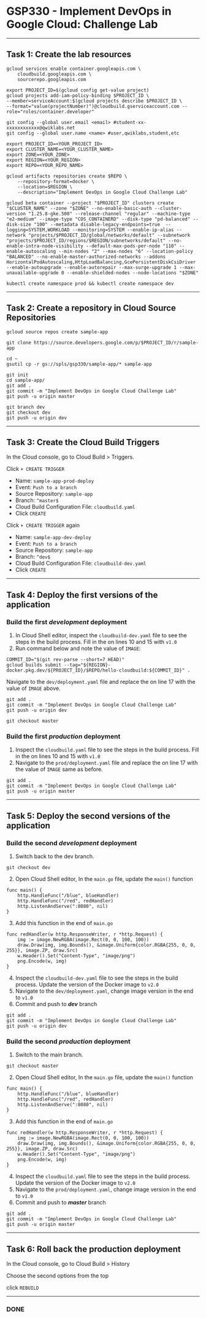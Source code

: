 # GSP330 - Implement DevOps in Google Cloud: Challenge Lab
-----------------------------------------------------------------------------------------------------------------------------------------------------------------
## Task 1: Create the lab resources

```
gcloud services enable container.googleapis.com \
    cloudbuild.googleapis.com \
    sourcerepo.googleapis.com
```
```    
export PROJECT_ID=$(gcloud config get-value project)
gcloud projects add-iam-policy-binding $PROJECT_ID \
--member=serviceAccount:$(gcloud projects describe $PROJECT_ID \
--format="value(projectNumber)")@cloudbuild.gserviceaccount.com --role="roles/container.developer"
```
```
git config --global user.email <email> #student-xx-xxxxxxxxxxxx@qwiklabs.net
git config --global user.name <name> #user,qwiklabs,student,etc
```
```
export PROJECT_ID=<YOUR_PROJECT_ID>
export CLUSTER_NAME=<YOUR_CLUSTER_NAME>
export ZONE=<YOUR_ZONE>
export REGION=<YOUR_REGION>
export REPO=<YOUR_REPO_NAME>
```
```
gcloud artifacts repositories create $REPO \
    --repository-format=docker \
    --location=$REGION \
    --description="Implement DevOps in Google Cloud Challenge Lab"
```
```
gcloud beta container --project "$PROJECT_ID" clusters create "$CLUSTER_NAME" --zone "$ZONE" --no-enable-basic-auth --cluster-version "1.25.8-gke.500" --release-channel "regular" --machine-type "e2-medium" --image-type "COS_CONTAINERD" --disk-type "pd-balanced" --disk-size "100" --metadata disable-legacy-endpoints=true  --logging=SYSTEM,WORKLOAD --monitoring=SYSTEM --enable-ip-alias --network "projects/$PROJECT_ID/global/networks/default" --subnetwork "projects/$PROJECT_ID/regions/$REGION/subnetworks/default" --no-enable-intra-node-visibility --default-max-pods-per-node "110" --enable-autoscaling --min-nodes "2" --max-nodes "6" --location-policy "BALANCED" --no-enable-master-authorized-networks --addons HorizontalPodAutoscaling,HttpLoadBalancing,GcePersistentDiskCsiDriver --enable-autoupgrade --enable-autorepair --max-surge-upgrade 1 --max-unavailable-upgrade 0 --enable-shielded-nodes --node-locations "$ZONE"
```
```
kubectl create namespace prod && kubectl create namespace dev
```
-----------------------------------------------------------------------------------------------------------------------------------------------------------------
## Task 2: Create a repository in Cloud Source Repositories

```
gcloud source repos create sample-app
```
```
git clone https://source.developers.google.com/p/$PROJECT_ID/r/sample-app
```
```
cd ~
gsutil cp -r gs://spls/gsp330/sample-app/* sample-app
```
```
git init
cd sample-app/
git add .
git commit -m "Implement DevOps in Google Cloud Challenge Lab" 
git push -u origin master
```
```
git branch dev
git checkout dev
git push -u origin dev
```

-----------------------------------------------------------------------------------------------------------------------------------------------------------------
## Task 3: Create the Cloud Build Triggers

In the Cloud console, go to Cloud Build > Triggers.

Click `+ CREATE TRIGGER`  
* Name: `sample-app-prod-deploy`  
* Event: `Push to a branch`  
* Source Repository: `sample-app`  
* Branch: `^master$`  
* Cloud Build Configuration File: `cloudbuild.yaml`  
* Click `CREATE`  

Click `+ CREATE TRIGGER` again  
* Name: `sample-app-dev-deploy`  
* Event: `Push to a branch`  
* Source Repository: `sample-app`  
* Branch: `^dev$`  
* Cloud Build Configuration File: `cloudbuild-dev.yaml`  
* Click `CREATE`  
--------------------------------------------------------------------------------------------------------------------------------------------------------------
## Task 4: Deploy the first versions of the application

### Build the first ***development*** deployment

01. In Cloud Shell editor, inspect the `cloudbuild-dev.yaml` file to see the steps in the build process. Fill in the <version> on lines 10 and 15 with `v1.0`  
02. Run command below and note the value of `IMAGE`:  
```
COMMIT_ID="$(git rev-parse --short=7 HEAD)"
gcloud builds submit --tag="${REGION}-docker.pkg.dev/${PROJECT_ID}/$REPO/hello-cloudbuild:${COMMIT_ID}" .
```
Navigate to the `dev/deployment.yaml` file and replace the <todo> on line 17 with the value of `IMAGE` above.

```
git add .
git commit -m "Implement DevOps in Google Cloud Challenge Lab" 
git push -u origin dev
```
  
  
```
git checkout master
```

  
### Build the first ***production*** deployment

01. Inspect the `cloudbuild.yaml` file to see the steps in the build process. Fill in the <version> on lines 10 and 15 with `v1.0`  
02. Navigate to the `prod/deployment.yaml` file and replace the <todo> on line 17 with the value of `IMAGE` same as before.

```
git add .
git commit -m "Implement DevOps in Google Cloud Challenge Lab" 
git push -u origin master
```

--------------------------------------------------------------------------------------------------------------------------------------------------------------
## Task 5: Deploy the second versions of the application

### Build the second ***development*** deployment
01. Switch back to the dev branch.
```
git checkout dev
```
02. Open Cloud Shell editor, In the `main.go` file, update the `main()` function 
```
func main() {
	http.HandleFunc("/blue", blueHandler)
	http.HandleFunc("/red", redHandler)
	http.ListenAndServe(":8080", nil)
}
```
03. Add this function in the end of `main.go`
```
func redHandler(w http.ResponseWriter, r *http.Request) {
	img := image.NewRGBA(image.Rect(0, 0, 100, 100))
	draw.Draw(img, img.Bounds(), &image.Uniform{color.RGBA{255, 0, 0, 255}}, image.ZP, draw.Src)
	w.Header().Set("Content-Type", "image/png")
	png.Encode(w, img)
}
```
04. Inspect the `cloudbuild-dev.yaml` file to see the steps in the build process. Update the version of the Docker image to `v2.0`  
05. Navigate to the `dev/deployment.yaml`, change image version in the end to `v1.0`
06. Commit and push to ***dev*** branch
```
git add .
git commit -m "Implement DevOps in Google Cloud Challenge Lab" 
git push -u origin dev
```
  
### Build the second ***production*** deployment
01. Switch to the main branch.
```
git checkout master
```
02. Open Cloud Shell editor, In the `main.go` file, update the `main()` function
```
func main() {
	http.HandleFunc("/blue", blueHandler)
	http.HandleFunc("/red", redHandler)
	http.ListenAndServe(":8080", nil)
}
```
03. Add this function in the end of `main.go`
```
func redHandler(w http.ResponseWriter, r *http.Request) {
	img := image.NewRGBA(image.Rect(0, 0, 100, 100))
	draw.Draw(img, img.Bounds(), &image.Uniform{color.RGBA{255, 0, 0, 255}}, image.ZP, draw.Src)
	w.Header().Set("Content-Type", "image/png")
	png.Encode(w, img)
}
```
04. Inspect the `cloudbuild.yaml` file to see the steps in the build process. Update the version of the Docker image to `v2.0`  
05. Navigate to the `prod/deployment.yaml`, change image version in the end to `v1.0`
06. Commit and push to ***master*** branch
```
git add .
git commit -m "Implement DevOps in Google Cloud Challenge Lab" 
git push -u origin master
```

--------------------------------------------------------------------------------------------------------------------------------------------------------------
## Task 6: Roll back the production deployment

In the Cloud console, go to Cloud Build > History  

Choose the second options from the top  

click `REBUILD`  

--------------------------------------------------------------------------------------------------------------------------------------------------------------
### DONE
